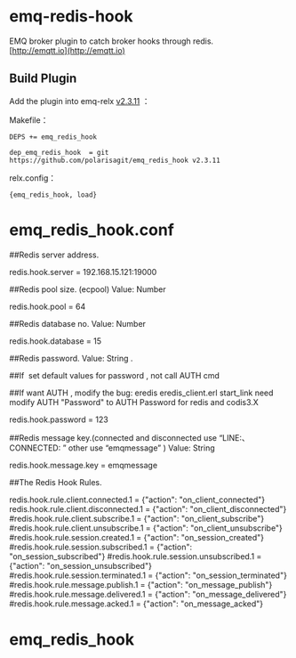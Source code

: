 
emq-redis-hook
============

EMQ broker plugin to catch broker hooks through redis.<br>
[http://emqtt.io](http://emqtt.io)<br>


Build Plugin
-----

Add the plugin into emq-relx [v2.3.11](https://github.com/emqx/emqx-rel/tree/v2.3.11) ：

Makefile：

```
DEPS += emq_redis_hook 

dep_emq_redis_hook  = git https://github.com/polarisagit/emq_redis_hook v2.3.11
```

relx.config：

```
{emq_redis_hook, load} 
```



# emq_redis_hook.conf 

##Redis server address.

redis.hook.server = 192.168.15.121:19000

##Redis pool size.  (ecpool)  Value: Number

redis.hook.pool = 64

##Redis database no. Value: Number


redis.hook.database = 15

##Redis password. Value: String . 

##If  set default values for password , not call AUTH cmd

##If want AUTH , modify the bug: eredis eredis_client.erl start_link need modify AUTH "Password" to AUTH Password for redis and codis3.X 

redis.hook.password = 123

##Redis message key.(connected and disconnected use “LINE:、CONNECTED: ” other use “emqmessage” ) Value: String

redis.hook.message.key = emqmessage

##The Redis Hook Rules.

redis.hook.rule.client.connected.1     = {"action": "on_client_connected"}
redis.hook.rule.client.disconnected.1  = {"action": "on_client_disconnected"}
#redis.hook.rule.client.subscribe.1     = {"action": "on_client_subscribe"}
#redis.hook.rule.client.unsubscribe.1   = {"action": "on_client_unsubscribe"}
#redis.hook.rule.session.created.1      = {"action": "on_session_created"}
#redis.hook.rule.session.subscribed.1   = {"action": "on_session_subscribed"}
#redis.hook.rule.session.unsubscribed.1 = {"action": "on_session_unsubscribed"}
#redis.hook.rule.session.terminated.1   = {"action": "on_session_terminated"}
#redis.hook.rule.message.publish.1      = {"action": "on_message_publish"}
#redis.hook.rule.message.delivered.1    = {"action": "on_message_delivered"}
#redis.hook.rule.message.acked.1        = {"action": "on_message_acked"}

# emq_redis_hook
